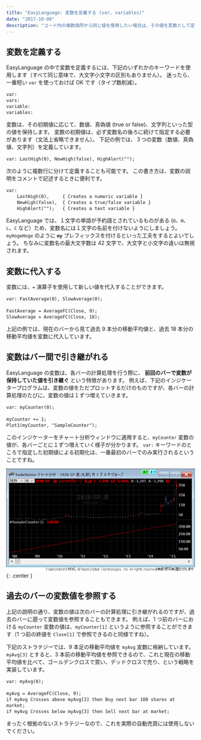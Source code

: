 ```yaml
---
title: "EasyLanguage: 変数を定義する (var, variables)"
date: "2017-10-08"
description: "コード内の複数個所から同じ値を使用したい場合は、その値を変数として定義しておくと便利です。"
---
```


変数を定義する
----

EasyLanguage の中で変数を定義するには、下記のいずれかのキーワードを使用します（すべて同じ意味で、大文字小文字の区別もありません）。
迷ったら、一番短い `var` を使っておけば OK です（タイプ数削減）。

~~~
var:
vars:
variable:
variables:
~~~

変数は、その初期値に応じて、数値、真偽値 (true or false)、文字列といった型の値を保持します。
変数の初期値は、必ず変数名の後ろに続けて指定する必要があります（文法上省略できません）。
下記の例では、３つの変数（数値、真偽値、文字列）を定義しています。

~~~
var: LastHigh(0), NewHigh(false), HighAlert("");
~~~

次のように複数行に分けて定義することも可能です。
この書き方は、変数の説明をコメントで記述するときに便利です。

~~~
var:
    LastHigh(0),     { Creates a numeric variable }
    NewHigh(false),  { Creates a true/false variable }
    HighAlert("");   { Creates a text variable }
~~~

EasyLanguage では、１文字の単語が予約語とされているものがある (`O`、`H`、`L`、`C` など）ため、変数名には１文字の名前を付けないようにしましょう。
`myHogeHoge` のように __`my`__ プレフィックスを付けるといった工夫をするとよいでしょう。
ちなみに変数名の最大文字数は 42 文字で、大文字と小文字の違いは無視されます。


変数に代入する
----

変数には、`=` 演算子を使用して新しい値を代入することができます。

~~~
var: FastAverage(0), SlowAverage(0);

FastAverage = AverageFC(Close, 9);
SlowAverage = AverageFC(Close, 18);
~~~

上記の例では、現在のバーから見て過去 9 本分の移動平均値と、過去 18 本分の移動平均値を変数に代入しています。


変数はバー間で引き継がれる
----

EasyLanguage の変数は、各バーの計算処理を行う際に、 __前回のバーで変数が保持していた値を引き継ぐ__ という特徴があります。
例えば、下記のインジケータープログラムは、変数の値をただプロットするだけのものですが、各バーの計算処理のたびに、変数の値は１ずつ増えていきます。

~~~
var: myCounter(0);

myCounter += 1;
Plot1(myCounter, "SampleCounter");
~~~

このインジケーターをチャート分析ウィンドウに適用すると、`myCounter` 変数の値が、各バーごとに１ずつ増えていく様子が分かります。
`var:` キーワードのところで指定した初期値による初期化は、一番最初のバーでのみ実行されるということですね。

![vars.png](vars.png){: .center }


過去のバーの変数値を参照する
----

上記の説明の通り、変数の値は次のバーの計算処理に引き継がれるのですが、過去のバーに遡って変数値を参照することもできます。
例えば、1 つ前のバーにおける `myCounter` 変数の値は、`myCounter[1]` というように参照することができます（1 つ前の終値を `Close[1]` で参照できるのと同様ですね）。

下記のストラテジーでは、9 本足の移動平均値を `myAvg` 変数に格納しています。
`myAvg[3]` とすると、3 本前の移動平均値を参照できるので、これと現在の移動平均値を比べて、ゴールデンクロスで買い、デッドクロスで売り、という戦略を実装しています。

~~~
var: myAvg(0);

myAvg = AverageFC(Close, 9);
if myAvg Crosses above myAvg[3] then Buy next bar 100 shares at market;
if myAvg Crosses below myAvg[3] then Sell next bar at market;
~~~

まったく根拠のないストラテジーなので、これを実際の自動売買には使用しないでください。

